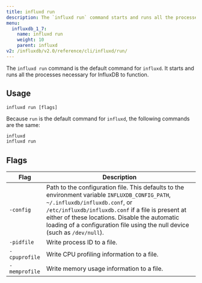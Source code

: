 ```yaml
---
title: influxd run
description: The `influxd run` command starts and runs all the processes necessary for InfluxDB to function.
menu:
  influxdb_1_7:
    name: influxd run
    weight: 10
    parent: influxd
v2: /influxdb/v2.0/reference/cli/influxd/run/
---
```


The `influxd run` command is the default command for `influxd`.
It starts and runs all the processes necessary for InfluxDB to function.

## Usage

```
influxd run [flags]
```

Because `run` is the default command for `influxd`, the following commands are the same:

```bash
influxd
influxd run
```

## Flags

| Flag          | Description                                                                                                                                                                                                                                                                                                                    |
|---------------|--------------------------------------------------------------------------------------------------------------------------------------------------------------------------------------------------------------------------------------------------------------------------------------------------------------------------------|
| `-config`     | Path to the configuration file. This defaults to the environment variable `INFLUXDB_CONFIG_PATH`, `~/.influxdb/influxdb.conf`, or `/etc/influxdb/influxdb.conf` if a file is present at either of these locations.  Disable the automatic loading of a configuration file using the null device (such as `/dev/null`). |
| `-pidfile`    | Write process ID to a file.                                                                                                                                                                                                                                                                                                    |
| `-cpuprofile` | Write CPU profiling information to a file.                                                                                                                                                                                                                                                                                     |
| `-memprofile` | Write memory usage information to a file.                                                                                                                                                                                                                                                                                      |
